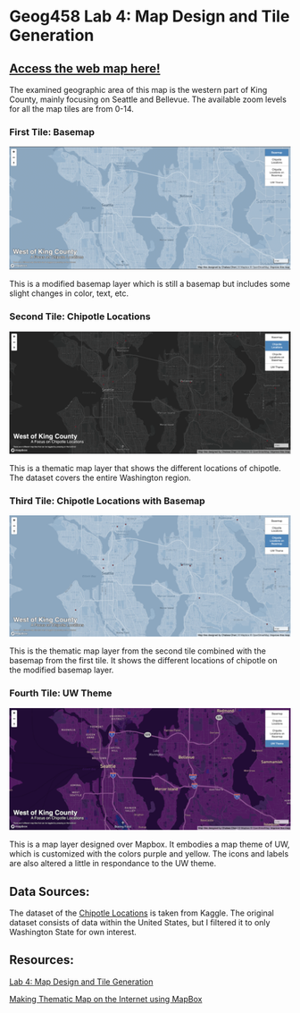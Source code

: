 # Geog458 Lab 4: Map Design and Tile Generation

## [Access the web map here!](https://chalsea2000.github.io/geog458lab4/) 

The examined geographic area of this map is the western part of King County, mainly focusing on Seattle and Bellevue. The available zoom levels for all the map tiles are from 0-14. 


### First Tile: Basemap 

![plot](img/basemap_screenshot.png) 

This is a modified basemap layer which is still a basemap but includes some slight changes in color, text, etc. 

### Second Tile: Chipotle Locations

![plot](img/thematic_screenshot.png) 

This is a thematic map layer that shows the different locations of chipotle. The dataset covers the entire Washington region.  

### Third Tile: Chipotle Locations with Basemap

![plot](img/thematicandbase_screenshot.png) 

This is the thematic map layer from the second tile combined with the basemap from the first tile. It shows the different locations of chipotle on the modified basemap layer.

### Fourth Tile: UW Theme

![plot](img/mapbox_screenshot.png) 

This is a map layer designed over Mapbox. It embodies a map theme of UW, which is customized with the colors purple and yellow. The icons and labels are also altered a little in respondance to the UW theme.


## Data Sources:

The dataset of the [Chipotle Locations](https://www.kaggle.com/datasets/jeffreybraun/chipotle-locations?resource=download) is taken from Kaggle. The original dataset consists of data within the United States, but I filtered it to only Washington State for own interest.

## Resources:

[Lab 4: Map Design and Tile Generation](https://github.com/jakobzhao/geog458/tree/master/labs/lab04)

[Making Thematic Map on the Internet using MapBox](https://github.com/jakobzhao/geog458/tree/master/weeks/week04)
